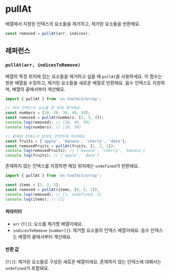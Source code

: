 # pullAt

배열에서 지정된 인덱스의 요소들을 제거하고, 제거된 요소들을 반환해요.

```typescript
const removed = pullAt(arr, indices);
```

## 레퍼런스

### `pullAt(arr, indicesToRemove)`

배열의 특정 위치에 있는 요소들을 제거하고 싶을 때 `pullAt`을 사용하세요. 이 함수는 원본 배열을 수정하고, 제거된 요소들을 새로운 배열로 반환해요. 음수 인덱스도 지원하며, 배열의 끝에서부터 계산해요.

```typescript
import { pullAt } from 'es-toolkit/array';

// 여러 인덱스의 요소를 한 번에 제거해요.
const numbers = [10, 20, 30, 40, 50];
const removed = pullAt(numbers, [1, 3, 4]);
console.log(removed); // [20, 40, 50]
console.log(numbers); // [10, 30]

// 중복된 인덱스가 있어도 안전하게 처리해요.
const fruits = ['apple', 'banana', 'cherry', 'date'];
const removedFruits = pullAt(fruits, [1, 2, 1]);
console.log(removedFruits); // ['banana', 'cherry', 'banana']
console.log(fruits); // ['apple', 'date']
```

존재하지 않는 인덱스를 지정하면 해당 위치에는 `undefined`가 반환돼요.

```typescript
import { pullAt } from 'es-toolkit/array';

const items = [1, 2, 3];
const removed = pullAt(items, [0, 5, 2]);
console.log(removed); // [1, undefined, 3]
console.log(items); // [2]
```

#### 파라미터

- `arr` (`T[]`): 요소를 제거할 배열이에요.
- `indicesToRemove` (`number[]`): 제거할 요소들의 인덱스 배열이에요. 음수 인덱스는 배열의 끝에서부터 계산돼요.

#### 반환 값

(`T[]`): 제거된 요소들로 구성된 새로운 배열이에요. 존재하지 않는 인덱스에 대해서는 `undefined`가 포함돼요.
